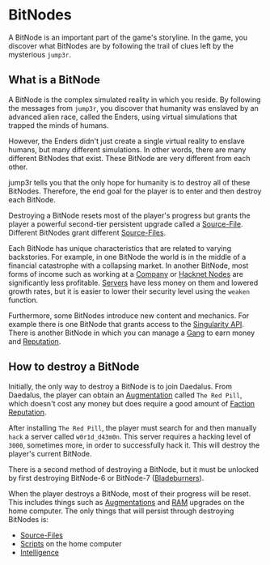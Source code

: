 # BitNodes

A BitNode is an important part of the game's storyline. In the game, you discover
what BitNodes are by following the trail of clues left by the mysterious `jump3r`.

## What is a BitNode

A BitNode is the complex simulated reality in which you reside. By following the messages
from `jump3r`, you discover that humanity was enslaved by an advanced alien race, called
the Enders, using virtual simulations that trapped the minds of humans.

However, the Enders didn't just create a single virtual reality to enslave humans, but many
different simulations. In other words, there are many different BitNodes that exist.
These BitNode are very different from each other.

jump3r tells you that the only hope for humanity is to destroy all of these BitNodes.
Therefore, the end goal for the player is to enter and then destroy each BitNode.

Destroying a BitNode resets most of the player's progress but grants the player a
powerful second-tier persistent upgrade called a [Source-File](sourcefiles.md).
Different BitNodes grant different [Source-Files](sourcefiles.md).

Each BitNode has unique characteristics that are related to varying backstories. For example, in one BitNode the world is in the middle of a financial catastrophe with a collapsing market. In another BitNode, most forms of income such as working at a [Company](../basic/companies.md) or [Hacknet Nodes](../basic/hacknet_nodes.md) are significantly less profitable. [Servers](../basic/servers.md) have less money on them and lowered growth rates, but it is easier to lower their security level using the `weaken` function.

Furthermore, some BitNodes introduce new content and mechanics. For example there is one
BitNode that grants access to the [Singularity API](https://github.com/bitburner-official/bitburner-src/blob/dev/markdown/bitburner.singularity.md).
There is another BitNode in which you can manage a [Gang](gang.md) to earn money and [Reputation](../basic/reputation.md).

## How to destroy a BitNode

Initially, the only way to destroy a BitNode is to join Daedalus.
From Daedalus, the player can obtain an [Augmentation](../basic/augmentations.md) called `The Red Pill`, which doesn't cost any money but does require a good amount of [Faction](../basic/factions.md) [Reputation](../basic/reputation.md).

After installing `The Red Pill`, the player must search for and then manually `hack` a
server called `w0r1d_d43m0n`. This server requires a hacking level of `3000`, sometimes more, in order to successfully hack it. This will destroy the player's current BitNode.

There is a second method of destroying a BitNode, but it must be unlocked by first
destroying BitNode-6 or BitNode-7 ([Bladeburners](bladeburners.md)).

When the player destroys a BitNode, most of their progress will be reset. This includes things such as [Augmentations](../basic/augmentations.md) and [RAM](../basic/ram.md) upgrades on the home computer. The only things that will persist through destroying BitNodes is:

- [Source-Files](sourcefiles.md)
- [Scripts](../basic/scripts.md) on the home computer
- [Intelligence](intelligence.md)
